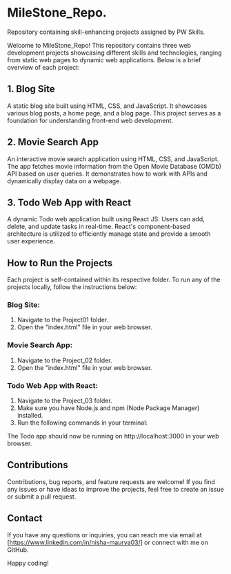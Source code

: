 # MileStone_Repo.
Repository containing skill-enhancing projects assigned by PW Skills.

Welcome to MileStone_Repo! This repository contains three web development projects showcasing different skills and technologies, ranging from static web pages to dynamic web applications. Below is a brief overview of each project:

## 1. Blog Site
A static blog site built using HTML, CSS, and JavaScript. It showcases various blog posts, a home page, and a blog page. This project serves as a foundation for understanding front-end web development.

## 2. Movie Search App
An interactive movie search application using HTML, CSS, and JavaScript. The app fetches movie information from the Open Movie Database (OMDb) API based on user queries. It demonstrates how to work with APIs and dynamically display data on a webpage.

## 3. Todo Web App with React
A dynamic Todo web application built using React JS. Users can add, delete, and update tasks in real-time. React's component-based architecture is utilized to efficiently manage state and provide a smooth user experience.

## How to Run the Projects

Each project is self-contained within its respective folder. To run any of the projects locally, follow the instructions below:

### Blog Site:
1. Navigate to the Project01 folder.
2. Open the "index.html" file in your web browser.

### Movie Search App:
1. Navigate to the Project_02 folder.
2. Open the "index.html" file in your web browser.

### Todo Web App with React:
1. Navigate to the Project_03 folder.
2. Make sure you have Node.js and npm (Node Package Manager) installed.
3. Run the following commands in your terminal:

The Todo app should now be running on http://localhost:3000 in your web browser.

## Contributions
Contributions, bug reports, and feature requests are welcome! If you find any issues or have ideas to improve the projects, feel free to create an issue or submit a pull request.

## Contact
If you have any questions or inquiries, you can reach me via email at [https://www.linkedin.com/in/nisha-maurya03/] or connect with me on GitHub.

Happy coding!

